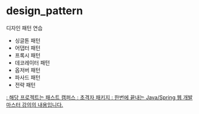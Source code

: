 # design_pattern
디자인 패턴 연습

- 싱글톤 패턴
- 어댑터 패턴
- 프록시 패턴
- 데코레이터 패턴
- 옵저버 패턴
- 파사드 패턴
- 전략 패턴

[ : 해당 프로젝트는 패스트 캠퍼스 : 초격자 패키지 : 한번에 끝내는 Java/Spring 웹 개발 마스터 강의의 내용입니다. ](https://github.com/steve-developer/fastcampus-springboot-introduction)
